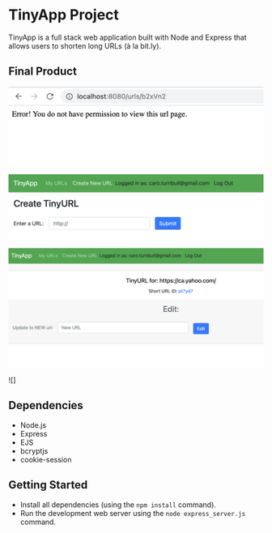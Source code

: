 # TinyApp Project

TinyApp is a full stack web application built with Node and Express that allows users to shorten long URLs (à la bit.ly).

## Final Product

!["You cannot view or edit urls unless you signed in appropriately."](https://github.com/caro-turnbull/tinyapp/blob/301eab807dfa032c4d8ed7274af39c8887d0d246/docs/No-permission.png?raw=true)

!["When you are logged in you can create new urls."](https://github.com/caro-turnbull/tinyapp/blob/301eab807dfa032c4d8ed7274af39c8887d0d246/docs/createUrl.png?raw=true)

!["You can view each url individually and have the option to edit it."](https://github.com/caro-turnbull/tinyapp/blob/301eab807dfa032c4d8ed7274af39c8887d0d246/docs/indvUrl-page.png?raw=true)

![]

## Dependencies

- Node.js
- Express
- EJS
- bcryptjs
- cookie-session

## Getting Started

- Install all dependencies (using the `npm install` command).
- Run the development web server using the `node express_server.js` command.